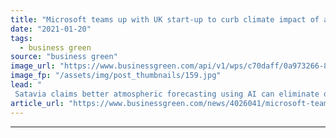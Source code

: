```yaml
---
title: "Microsoft teams up with UK start-up to curb climate impact of aircraft contrails"
date: "2021-01-20"
tags: 
  - business green
source: "business green"
image_url: "https://www.businessgreen.com/api/v1/wps/c70daff/0a973266-8ee0-48d1-8894-619231282911/1/contrails-aircraft-aviation-plane-iStock-154925378-185x114.jpg"
image_fp: "/assets/img/post_thumbnails/159.jpg"
lead: "
 Satavia claims better atmospheric forecasting using AI can eliminate or offset up to 60 per cent of aviation industry's climate impact ..."
article_url: "https://www.businessgreen.com/news/4026041/microsoft-teams-uk-start-curb-climate-impact-aircraft-contrails"
---
```


---
